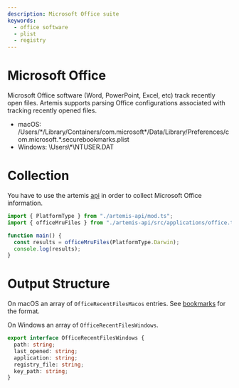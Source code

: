 ```yaml
---
description: Microsoft Office suite
keywords:
  - office software
  - plist
  - registry
---
```


# Microsoft Office

Microsoft Office software (Word, PowerPoint, Excel, etc) track recently open
files. Artemis supports parsing Office configurations associated with
tracking recently opened files.

- macOS:
  /Users/\*/Library/Containers/com.microsoft\*/Data/Library/Preferences/com.microsoft.\*.securebookmarks.plist
- Windows: \\Users\\\*\\NTUSER.DAT

# Collection

You have to use the artemis [api](../../API/overview.md) in order to collect
Microsoft Office information.

```typescript
import { PlatformType } from "./artemis-api/mod.ts";
import { officeMruFiles } from "./artemis-api/src/applications/office.ts";

function main() {
  const results = officeMruFiles(PlatformType.Darwin);
  console.log(results);
}
```

# Output Structure

On macOS an array of `OfficeRecentFilesMacos` entries. See
[bookmarks](../macOS%20Artifacts/bookmarks.md) for the format.

On Windows an array of `OfficeRecentFilesWindows`.

```typescript
export interface OfficeRecentFilesWindows {
  path: string;
  last_opened: string;
  application: string;
  registry_file: string;
  key_path: string;
}
```
